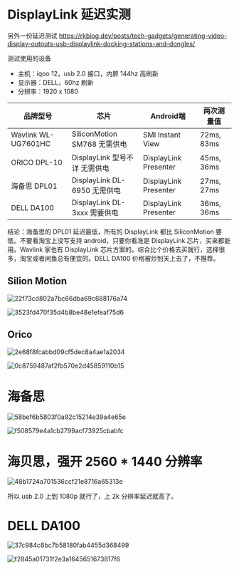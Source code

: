 # DisplayLink 延迟实测

另外一份延迟测试 https://rkblog.dev/posts/tech-gadgets/generating-video-display-outputs-usb-displaylink-docking-stations-and-dongles/

测试使用的设备

* 主机：iqoo 12，usb 2.0 接口，内屏 144hz 高刷新
* 显示器：DELL，60hz 刷新
* 分辨率：1920 x 1080

| 品牌型号 | 芯片 | Android端 | 两次测量值 |
| --- | --- | --- | --- | 
| Wavlink WL-UG7601HC | SiliconMotion SM768 无需供电 | SMI Instant View | 72ms, 83ms |
| ORICO DPL-10 | DisplayLink 型号不详 无需供电 | DisplayLink Presenter | 45ms, 36ms |
| 海备思 DPL01 | DisplayLink DL-6950 无需供电 | DisplayLink Presenter | 27ms, 27ms |
| DELL DA100 | DisplayLink DL-3xxx 需要供电 | DisplayLink Presenter | 36ms, 36ms |

结论：海备思的 DPL01 延迟最低，所有的 DisplayLink 都比 SiliconMotion 要低。不要看淘宝上没写支持 android，只要你看准是 DisplayLink 芯片，买来都能用。Wavlink 家也有 DisplayLink 芯片方案的。综合比个价格去买就行，选择很多，淘宝或者闲鱼总有便宜的。DELL DA100 价格被炒到天上去了，不推荐。

## Silion Motion

![22f73cd802a7bc66dba69c688176a74](https://github.com/user-attachments/assets/4475f887-fcb4-4fab-9ac5-be972c0a3d79)

![3523fd470f35d4b8be48e1efeaf75d6](https://github.com/user-attachments/assets/8f9cca96-1083-4747-8097-c8eb4ebb00bc)

## Orico

![2e68f8fcabbd09cf5dec8a4ae1a2034](https://github.com/user-attachments/assets/40c0682f-3cd9-4907-aa94-a9174f93215e)


![0c8759487af2fb570e2d45859110b15](https://github.com/user-attachments/assets/76d2c238-5051-47c0-ab9d-e8916cdb7fb6)

# 海备思

![58bef6b5803f0a92c15214e39a4e65e](https://github.com/user-attachments/assets/e5d0eb45-c030-405e-b142-ab60c742293c)

![f508579e4a1cb2799acf73925cbabfc](https://github.com/user-attachments/assets/ff50cb0b-ba77-47b6-a4d4-6c41d7565af4)

# 海贝思，强开 2560 * 1440 分辨率

![48b1724a701536ccf21e8716a65313e](https://github.com/user-attachments/assets/24919886-17e0-459e-b45e-242ee5c26444)

所以 usb 2.0 上到 1080p 就行了，上 2k 分辨率延迟就高了。

# DELL DA100

![37c984c8bc7b58180fab4455d368499](https://github.com/user-attachments/assets/9e0e991d-db0b-4d17-8a9b-d0070ab92ddb)

![f2845a01731f2e3a1645651673817f6](https://github.com/user-attachments/assets/417037e2-c44f-4739-b89e-93dbc76c2400)

